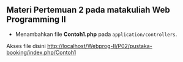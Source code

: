 ## Materi Pertemuan 2 pada matakuliah Web Programming II

- Menambahkan file **Contoh1.php** pada `application/controllers`.

Akses file disini [http://localhost/Webprog-II/P02/pustaka-booking/index.php/Contoh1](http://localhost/Webprog-II/P02/pustaka-booking/index.php/Contoh1)
